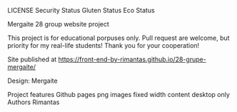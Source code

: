 LICENSE Security Status Gluten Status Eco Status

Mergaite
28 group website project

This project is for educational porpuses only. Pull request are welcome, but priority for my real-life students! Thank you for your cooperation!

Site published at https://front-end-by-rimantas.github.io/28-grupe-mergaite/

Design: Mergaite

Project features
Github pages
png images
fixed width content
desktop only
Authors
Rimantas